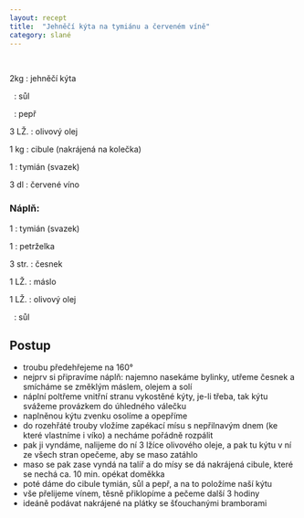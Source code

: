 ```yaml
---
layout: recept
title:  "Jehněčí kýta na tymiánu a červeném víně"
category: slané
---
```


<br>

<div class="ingredience" markdown="1">

2kg
: jehněčí kýta

&nbsp;
: sůl

&nbsp;
: pepř

3 LŽ.
: olivový olej

1 kg
: cibule (nakrájená na kolečka)

1
: tymián (svazek)

3 dl
: červené víno

### Náplň:

1
: tymián (svazek)

1
: petrželka

3 str.
: česnek

1 LŽ.
: máslo

1 LŽ.
: olivový olej

&nbsp;
: sůl

</div>

## Postup

<div class="postup" markdown="1">  

- troubu předehřejeme na 160°
- nejprv si připravíme náplň: najemno nasekáme bylinky, utřeme česnek a smícháme se změklým máslem, olejem a solí
- náplní poltřeme vnitřní stranu vykostěné kýty, je-li třeba, tak kýtu svážeme provázkem do úhledného válečku
- naplněnou kýtu zvenku osolíme a opepříme
- do rozehřáté trouby vložíme zapékací mísu s nepřilnavým dnem (ke které vlastníme i víko) a necháme pořádně rozpálit
- pak ji vyndáme, nalijeme do ní 3 lžíce olivového oleje, a pak tu kýtu v ní ze všech stran opečeme, aby se maso zatáhlo
- maso se pak zase vyndá na talíř a do mísy se dá nakrájená cibule, které se nechá ca. 10 min. opékat doměkka
- poté dáme do cibule tymián, sůl a pepř, a na to položíme naší kýtu
- vše přelijeme vínem, těsně přiklopíme a pečeme další 3 hodiny
- ideáně podávat nakrájené na plátky se šťouchanými bramborami
     
</div>
